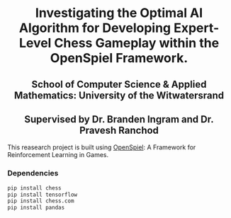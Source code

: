 <h1 align="center"> Investigating the Optimal AI Algorithm for Developing Expert-Level Chess Gameplay within the OpenSpiel Framework. </h1>

<h2 align="center"> School of Computer Science & Applied Mathematics: University of the Witwatersrand </h2>

<h2 align="center"> Supervised by Dr. Branden Ingram and Dr. Pravesh Ranchod </h2>

This reasearch project is built using [OpenSpiel](https://github.com/google-deepmind/open_spiel): A Framework for Reinforcement Learning in Games.

### Dependencies 
```bash
pip install chess
pip install tensorflow
pip install chess.com
pip install pandas
```